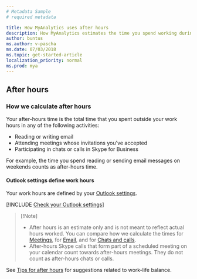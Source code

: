 ```yaml
---
# Metadata Sample
# required metadata

title: How MyAnalytics uses after hours
description: How MyAnalytics estimates the time you spend working during your official time off.
author: buntus
ms.author: v-pascha
ms.date: 07/03/2018
ms.topic: get-started-article
localization_priority: normal 
ms.prod: mya
---
```


## After hours 

### How we calculate after hours

Your after-hours time is the total time that you spent outside your work hours in any of the following activities: 
 * Reading or writing email
 * Attending meetings whose invitations you've accepted
 * Participating in chats or calls in Skype for Business

For example, the time you spend reading or sending email messages on weekends counts as after-hours time.

#### Outlook settings define work hours 
Your work hours are defined by your [Outlook settings](https://outlook.office.com/owa/?path=/options/calendarappearance).

[!INCLUDE [Check your Outlook settings](../../Includes/to-check-your-outlook-settings.md)]

>[!Note] <ul><li>
> After hours is an estimate only and is not meant to reflect actual hours worked. You can compare how we calculate the times for [Meetings](MyA-DB-Meetings.md), for [Email](MyA-DB-Emails.md), and for [Chats and calls](MyA-DB-Chats-and-calls.md).
    <li>
 After-hours Skype calls that form part of a scheduled meeting on your calendar count towards after-hours meetings. They do not count as after-hours chats or calls.
 </ul>

See [Tips for after hours](../../Overview/Tips.md#tips-for-after-hours) for suggestions related to work-life balance.
